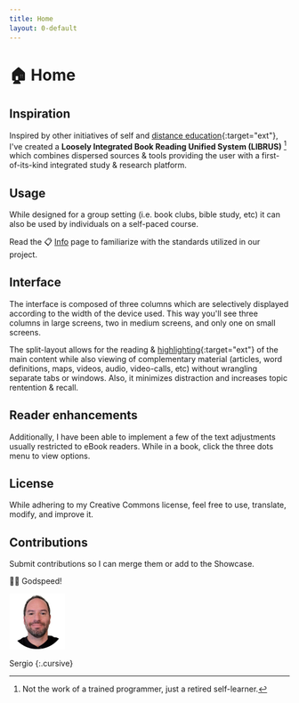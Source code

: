 ```yaml
---
title: Home
layout: 0-default
---
```



# <span class="emoji">🏠</span> Home

## Inspiration

Inspired by other initiatives of self and [distance education](https://en.m.wikipedia.org/wiki/Distance_education){:target="ext"}, I've created a **Loosely Integrated Book Reading Unified System (LIBRUS)** [^0] which combines dispersed sources & tools providing the user with a first-of-its-kind integrated study & research platform. 

## Usage

While designed for a group setting (i.e. book clubs, bible study, etc) it can also be used by individuals on a self-paced course.

Read the <span class="emoji">📋</span> [Info](../pages/2-info.html) page to familiarize with the standards utilized in our project.

## Interface

The interface is composed of three columns which are selectively displayed according to the width of the device used. This way you'll see three columns in large screens, two in medium screens, and only one on small screens.

The split-layout allows for the reading & [highlighting](https://web.hypothes.is/everyone/){:target="ext"} of the main content while also viewing of complementary material (articles, word definitions, maps, videos, audio, video-calls, etc) without wrangling separate tabs or windows. Also, it minimizes distraction and increases topic rentention & recall.

## Reader enhancements

Additionally, I have been able to implement a few of the text adjustments usually restricted to eBook readers. While in a book, click the three dots menu to view options.

## License

While adhering to my Creative Commons license, feel free to use, translate, modify, and improve it.

## Contributions

Submit contributions so I can merge them or add to the Showcase.

<span class="emoji">🙏🏼</span> Godspeed!  

<img src="../assets/images/me-dec-2023.png" width="100" height="100" alt="bitmoji de sergio" style="all: unset; background-color: transparent;  width: 100px; overflow:clip !important">

Sergio
{:.cursive}

[^0]: Not the work of a trained programmer, just a retired self-learner.

